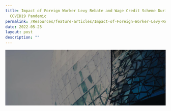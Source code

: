 ```yaml
---
title: Impact of Foreign Worker Levy Rebate and Wage Credit Scheme During the
  COVID19 Pandemic
permalink: /Resources/feature-articles/Impact-of-Foreign-Worker-Levy-Rebate-and-Wage-Credit-Scheme
date: 2022-05-25
layout: post
description: ""
---
```

![Banner](/images/Resources/Feature%20Articles/FeatureArticles%20_Banner.jpg)

